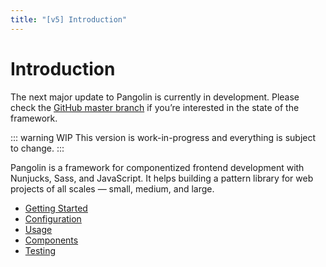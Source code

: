 ```yaml
---
title: "[v5] Introduction"
---
```


# Introduction

The next major update to Pangolin is currently in development. Please check the [GitHub master branch](https://github.com/pangolinjs/core) if you’re interested in the state of the framework.

::: warning WIP
This version is work-in-progress and everything is subject to change.
:::

Pangolin is a framework for componentized frontend development with Nunjucks, Sass, and JavaScript. It helps building a pattern library for web projects of all scales — small, medium, and large.

* [Getting Started](getting-started.md)
* [Configuration](configuration.md)
* [Usage](usage.md)
* [Components](components.md)
* [Testing](testing.md)
